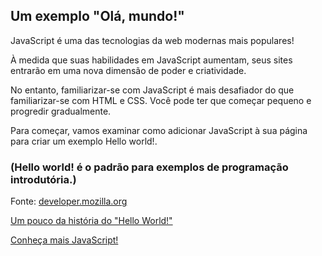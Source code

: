 ## Um exemplo "Olá, mundo!" 

JavaScript é uma das tecnologias da web modernas mais populares!

À medida que suas habilidades em JavaScript aumentam, seus sites entrarão em uma nova dimensão de poder e criatividade.

No entanto, familiarizar-se com JavaScript é mais desafiador do que familiarizar-se com HTML e CSS. 
Você pode ter que começar pequeno e progredir gradualmente. 

Para começar, vamos examinar como adicionar JavaScript à sua página para criar um exemplo Hello world!. 

### (Hello world! é o padrão para exemplos de programação introdutória.)

Fonte: [developer.mozilla.org](https://developer.mozilla.org/pt-BR/)

[Um pouco da história do "Hello World!"](https://en.wikipedia.org/wiki/%22Hello,_World!%22_program)

[Conheça mais JavaScript!](https://developer.mozilla.org/pt-BR/docs/Learn/Getting_started_with_the_web/JavaScript_basics#um_exemplo_ol%C3%A1_mundo!)



